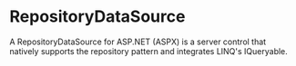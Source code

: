 # RepositoryDataSource

A RepositoryDataSource for ASP.NET (ASPX) is a server control that natively supports the repository pattern and integrates LINQ's IQueryable.
